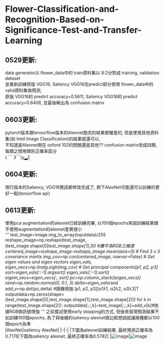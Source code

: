 # Flower-Classification-and-Recognition-Based-on-Significance-Test-and-Transfer-Learning
## 0529更新:<br>
  data generator以 flower_data中的 train資料集以 8:2分割成 training, validation dataset<br>
  並重新訓練原版 VGG16, Saliency VGG16在predict部分使用 flower_data中的 valid資料集做預測,<br>
  原版 VGG16的 predict accuracy=0.5611, Saliency VGG16的 predict accuracy=0.6406, 並最後輸出為 confusion matrix<br>
## 0603更新:<br>
  pytorch版本跟tensorflow版本的Alexnet跑完的結果都蠻差的, 但是使用其他資料集(如 Intel Image Classification)的結果就還可以,<br>
  不知道是Alexnet用在 oxford 102的問題還是其他?? confusion matrix改成四類, 每類之間用類別正確率區分<br>
  ( ￣ 3￣)y▂ξ<br>
## 0604更新:<br>
  現行版本的Saliency, VGG16應該都修改完成了, 剩下AlexNet可能還可以訓練的更好一點(tensorflow api)<br>
## 0613更新:<br>
  使用pca augmentation的alexnet已經訓練完畢, 以100個epochs來說訓練結果跟不使用augmentation的alexnet差異很小<br>
  '''
    test_image=image.img_to_array(inputdata)/255
    reshape_image=np.reshape(test_image,(test_image.shape[0]*test_image.shape[1],3)) #攤平為RGB三維度
    centered_image=reshape_image-reshape_image.mean(axis=0)
    # Find 3 x 3 covariance martix
    img_cov=np.cov(centered_image, rowvar=False)
    # Get eigen values and eigen vectors
    eigen_vals, eigen_vecs=np.linalg.eigh(img_cov)
    # Get principal components[p1, p2, p3]
    sort=eigen_vals[::-1].argsort()
    eigen_vals[::-1].sort()     
    eigem_vecs=eigen_vecs[:, sort]
    pc=np.column_stack((eigen_vecs))
    rand=np.random.normal(0, 0.1, 3)
    delta=eigen_vals*rand
    add_v=np.dot(pc,delta) #隨機增強 [p1, p2, p3][α1λ1, α2λ2, α3λ3]T
    outputdata=np.zeros(shape=(test_image.shape[0],test_image.shape[1],test_image.shape[2]))
    for k in range(test_image.shape[2]):
        outputdata[:,:,k]=test_image[:,:,k]+add_v[k]#依據RGB做訊號增強
  '''
  之前嘗試使用early stopping的方式, 但後來發現預測結果不如訓練100個epochs, 為了與後續的saliency alexnet做比較想說就讓兩種都以100個epoch為準<br>
  |AlexNet|saliency AlexNet|
  |-|-|
  |下圖為alexnet訓練結果, 最終預測正確率為0.7176|下圖為saliency alexnet, 最終正確率為0.5782|
  |![image](https://i.imgur.com/jvvuX6l.jpg)|![image](https://i.imgur.com/wXKoGWQ.jpg)
